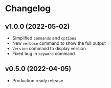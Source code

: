 # Changelog

## v1.0.0 (2022-05-02)

- Simplified `commands` and `options`
- New `verbose` command to show the full output
- `Version` command to display version
- Fixed bug in `keyword` command

## v0.5.0 (2022-04-05)

- Production ready release.
